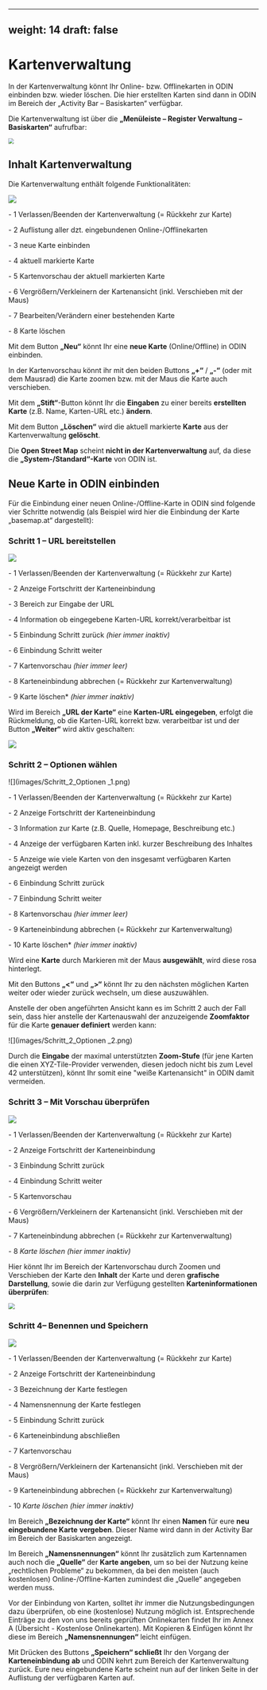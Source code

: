  ---
weight: 14
draft: false
---





# **Kartenverwaltung**



In der Kartenverwaltung könnt Ihr Online- bzw. Offlinekarten in ODIN einbinden bzw. wieder löschen. Die hier erstellten Karten sind dann in ODIN im Bereich der „Activity Bar – Basiskarten“ verfügbar.

Die Kartenverwaltung ist über die **„Menüleiste – Register Verwaltung – Basiskarten“** aufrufbar:

<img src="images/Kartenverwaltung.png" style="zoom: 67%;" />





## **Inhalt Kartenverwaltung**



Die Kartenverwaltung enthält folgende Funktionalitäten:

![](images/Inhalt_Kartenverwaltung.png)

\- <span class="blue">1</span> Verlassen/Beenden der Kartenverwaltung (= Rückkehr zur Karte)

\- <span class="blue">2</span> Auflistung aller dzt. eingebundenen Online-/Offlinekarten

\- <span class="blue">3</span> neue Karte einbinden

\- <span class="blue">4</span> aktuell markierte Karte

\- <span class="red">5</span> Kartenvorschau der aktuell markierten Karte

\- <span class="blue">6</span> Vergrößern/Verkleinern der Kartenansicht (inkl. Verschieben mit der Maus)

\- <span class="blue">7</span> Bearbeiten/Verändern einer bestehenden Karte

\- <span class="blue">8</span> Karte löschen



Mit dem Button **„Neu“** könnt Ihr eine **neue Karte** (Online/Offline) in ODIN einbinden.

In der Kartenvorschau könnt ihr mit den beiden Buttons **„+“** / **„-“** (oder mit dem Mausrad) die Karte zoomen bzw. mit der Maus die Karte auch verschieben.

Mit dem **„Stift“**-Button könnt Ihr die **Eingaben** zu einer bereits **erstellten Karte** (z.B. Name, Karten-URL etc.) **ändern**.

Mit dem Button **„Löschen“** wird die aktuell markierte **Karte** aus der Kartenverwaltung **gelöscht**.

Die **Open Street Map** scheint **nicht in der Kartenverwaltung** auf, da diese die **„System-/Standard“-Karte** von ODIN ist.



## **Neue Karte in ODIN einbinden**



Für die Einbindung einer neuen Online-/Offline-Karte in ODIN sind folgende vier Schritte notwendig (als Beispiel wird hier die Einbindung der Karte „basemap.at“ dargestellt):



### **Schritt 1 – URL bereitstellen**

![](images/Schritt_1_URL_1.png)

\- <span class="blue">1</span> Verlassen/Beenden der Kartenverwaltung (= Rückkehr zur Karte)

\- <span class="blue">2</span> Anzeige Fortschritt der Karteneinbindung

\- <span class="blue">3</span> Bereich zur Eingabe der URL

\- <span class="blue">4</span> Information ob eingegebene Karten-URL korrekt/verarbeitbar ist

\- <span class="blue">5</span> Einbindung Schritt zurück *(hier immer inaktiv)*

\- <span class="blue">6</span> Einbindung Schritt weiter

\- <span class="blue">7</span> Kartenvorschau *(hier immer leer)*

\- <span class="blue">8</span> Karteneinbindung abbrechen (= Rückkehr zur Kartenverwaltung)

\- <span class="blue">9</span> Karte löschen* *(hier immer inaktiv)*



Wird im Bereich **„URL der Karte“** eine **Karten-URL eingegeben**, erfolgt die Rückmeldung, ob die Karten-URL korrekt bzw. verarbeitbar ist und der Button **„Weiter“** wird aktiv geschalten:

![](images/Schritt_1_URL_2.png)



### **Schritt 2 – Optionen wählen**

![](images/Schritt_2_Optionen _1.png)

\- <span class="blue">1</span> Verlassen/Beenden der Kartenverwaltung (= Rückkehr zur Karte)

\- <span class="blue">2</span> Anzeige Fortschritt der Karteneinbindung

\- <span class="blue">3</span> Information zur Karte (z.B. Quelle, Homepage, Beschreibung etc.)

\- <span class="blue">4</span> Anzeige der verfügbaren Karten inkl. kurzer Beschreibung des Inhaltes

\- <span class="blue">5</span> Anzeige wie viele Karten von den insgesamt verfügbaren Karten angezeigt werden

\- <span class="blue">6</span> Einbindung Schritt zurück

\- <span class="blue">7</span> Einbindung Schritt weiter

\- <span class="blue">8</span> Kartenvorschau *(hier immer leer)*

\- <span class="blue">9</span> Karteneinbindung abbrechen (= Rückkehr zur Kartenverwaltung)

\- <span class="blue">10</span> Karte löschen* *(hier immer inaktiv)*



Wird eine **Karte** durch Markieren mit der Maus **ausgewählt**, wird diese rosa hinterlegt.

Mit den Buttons **„&lt;“** und **„&gt;“** könnt Ihr zu den nächsten möglichen Karten weiter oder wieder zurück wechseln, um diese auszuwählen.

Anstelle der oben angeführten Ansicht kann es im Schritt 2 auch der Fall sein, dass hier anstelle der Kartenauswahl der anzuzeigende **Zoomfaktor** für die Karte **genauer definiert** werden kann:

![](images/Schritt_2_Optionen _2.png)



Durch die **Eingabe** der maximal unterstützten **Zoom-Stufe** (für jene Karten die einen XYZ-Tile-Provider verwenden, diesen jedoch nicht bis zum Level 42 unterstützen), könnt Ihr somit eine "weiße Kartenansicht" in ODIN damit vermeiden.



### **Schritt 3 – Mit Vorschau überprüfen**

![](images/Schritt_3_Vorschau_1.png)

\- <span class="blue">1</span> Verlassen/Beenden der Kartenverwaltung (= Rückkehr zur Karte)

\- <span class="blue">2</span> Anzeige Fortschritt der Karteneinbindung

\- <span class="blue">3</span> Einbindung Schritt zurück

\- <span class="blue">4</span> Einbindung Schritt weiter

\- <span class="blue">5</span> Kartenvorschau

\- <span class="blue">6</span> Vergrößern/Verkleinern der Kartenansicht (inkl. Verschieben mit der Maus)

\- <span class="blue">7</span> Karteneinbindung abbrechen (= Rückkehr zur Kartenverwaltung)

\- <span class="blue">8</span> *Karte löschen* *(hier immer inaktiv)*



Hier könnt Ihr im Bereich der Kartenvorschau durch Zoomen und Verschieben der Karte den **Inhalt** der Karte und deren **grafische Darstellung**, sowie die darin zur Verfügung gestellten **Karteninformationen überprüfen**:

<img src="images/Schritt_3_Vorschau_2.png" style="zoom:80%;" />


### **Schritt 4– Benennen und Speichern**

![](images/Schritt_4_Benennen.png)

\- <span class="blue">1</span> Verlassen/Beenden der Kartenverwaltung (= Rückkehr zur Karte)

\- <span class="blue">2</span> Anzeige Fortschritt der Karteneinbindung

\- <span class="blue">3</span> Bezeichnung der Karte festlegen

\- <span class="blue">4</span> Namensnennung der Karte festlegen

\- <span class="blue">5</span> Einbindung Schritt zurück

\- <span class="blue">6</span> Karteneinbindung abschließen

\- <span class="blue">7</span> Kartenvorschau

\- <span class="blue">8</span> Vergrößern/Verkleinern der Kartenansicht (inkl. Verschieben mit der Maus)

\- <span class="blue">9</span> Karteneinbindung abbrechen (= Rückkehr zur Kartenverwaltung)

\- <span class="blue">10</span> *Karte löschen* *(hier immer inaktiv)*



Im Bereich **„Bezeichnung der Karte“** könnt Ihr einen **Namen** für eure **neu eingebundene Karte** **vergeben**. Dieser Name wird dann in der Activity Bar im Bereich der Basiskarten angezeigt.

Im Bereich **„Namensnennungen“** könnt Ihr zusätzlich zum Kartennamen auch noch die **„Quelle“** der **Karte angeben**, um so bei der Nutzung keine „rechtlichen Probleme“ zu bekommen, da bei den meisten (auch kostenlosen) Online-/Offline-Karten zumindest die „Quelle“ angegeben werden muss.

Vor der Einbindung von Karten, solltet ihr immer die Nutzungsbedingungen dazu überprüfen, ob eine (kostenlose) Nutzung möglich ist. Entsprechende Einträge zu den von uns bereits geprüften Onlinekarten findet Ihr im Annex A (Übersicht - Kostenlose Onlinekarten). Mit Kopieren & Einfügen könnt Ihr diese im Bereich **„Namensnennungen“** leicht einfügen.

Mit Drücken des Buttons **„Speichern“ schließt** Ihr den Vorgang der **Karteneinbindung** **ab** und ODIN kehrt zum Bereich der Kartenverwaltung zurück. Eure neu eingebundene Karte scheint nun auf der linken Seite in der Auflistung der verfügbaren Karten auf.

